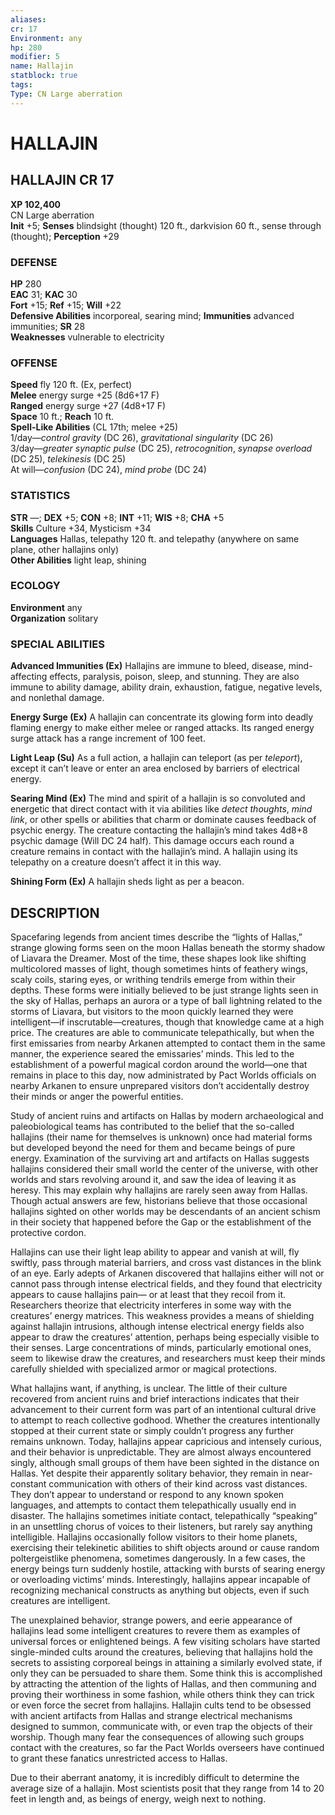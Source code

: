```yaml
---
aliases: 
cr: 17
Environment: any
hp: 280
modifier: 5
name: Hallajin
statblock: true
tags: 
Type: CN Large aberration  
---
```

# HALLAJIN
## HALLAJIN CR 17

**XP 102,400**  
CN Large aberration  
**Init** +5; **Senses** blindsight (thought) 120 ft., darkvision 60 ft., sense through (thought); **Perception** +29  

### DEFENSE

**HP** 280  
**EAC** 31; **KAC** 30  
**Fort** +15; **Ref** +15; **Will** +22  
**Defensive Abilities** incorporeal, searing mind; **Immunities** advanced immunities; **SR** 28  
**Weaknesses** vulnerable to electricity

### OFFENSE

**Speed** fly 120 ft. (Ex, perfect)  
**Melee** energy surge +25 (8d6+17 F)  
**Ranged** energy surge +27 (4d8+17 F)  
**Space** 10 ft.; **Reach** 10 ft.  
**Spell-Like Abilities** (CL 17th; melee +25)  
1/day—_control gravity_ (DC 26), _gravitational singularity_ (DC 26)  
3/day—_greater synaptic pulse_ (DC 25), _retrocognition_, _synapse overload_ (DC 25), _telekinesis_ (DC 25)  
At will—_confusion_ (DC 24), _mind probe_ (DC 24)

### STATISTICS

**STR** —; **DEX** +5; **CON** +8; **INT** +11; **WIS** +8; **CHA** +5  
**Skills** Culture +34, Mysticism +34  
**Languages** Hallas, telepathy 120 ft. and telepathy (anywhere on same plane, other hallajins only)  
**Other Abilities** light leap, shining

### ECOLOGY

**Environment** any  
**Organization** solitary

### SPECIAL ABILITIES

**Advanced Immunities (Ex)** Hallajins are immune to bleed, disease, mind-affecting effects, paralysis, poison, sleep, and stunning. They are also immune to ability damage, ability drain, exhaustion, fatigue, negative levels, and nonlethal damage.

**Energy Surge (Ex)** A hallajin can concentrate its glowing form into deadly flaming energy to make either melee or ranged attacks. Its ranged energy surge attack has a range increment of 100 feet.

**Light Leap (Su)** As a full action, a hallajin can teleport (as per _teleport_), except it can’t leave or enter an area enclosed by barriers of electrical energy.

**Searing Mind (Ex)** The mind and spirit of a hallajin is so convoluted and energetic that direct contact with it via abilities like _detect thoughts_, _mind link_, or other spells or abilities that charm or dominate causes feedback of psychic energy. The creature contacting the hallajin’s mind takes 4d8+8 psychic damage (Will DC 24 half). This damage occurs each round a creature remains in contact with the hallajin’s mind. A hallajin using its telepathy on a creature doesn’t affect it in this way.

**Shining Form (Ex)** A hallajin sheds light as per a beacon.

## DESCRIPTION

Spacefaring legends from ancient times describe the “lights of Hallas,” strange glowing forms seen on the moon Hallas beneath the stormy shadow of Liavara the Dreamer. Most of the time, these shapes look like shifting multicolored masses of light, though sometimes hints of feathery wings, scaly coils, staring eyes, or writhing tendrils emerge from within their depths. These forms were initially believed to be just strange lights seen in the sky of Hallas, perhaps an aurora or a type of ball lightning related to the storms of Liavara, but visitors to the moon quickly learned they were intelligent—if inscrutable—creatures, though that knowledge came at a high price. The creatures are able to communicate telepathically, but when the first emissaries from nearby Arkanen attempted to contact them in the same manner, the experience seared the emissaries’ minds. This led to the establishment of a powerful magical cordon around the world—one that remains in place to this day, now administrated by Pact Worlds officials on nearby Arkanen to ensure unprepared visitors don’t accidentally destroy their minds or anger the powerful entities.

Study of ancient ruins and artifacts on Hallas by modern archaeological and paleobiological teams has contributed to the belief that the so-called hallajins (their name for themselves is unknown) once had material forms but developed beyond the need for them and became beings of pure energy. Examination of the surviving art and artifacts on Hallas suggests hallajins considered their small world the center of the universe, with other worlds and stars revolving around it, and saw the idea of leaving it as heresy. This may explain why hallajins are rarely seen away from Hallas. Though actual answers are few, historians believe that those occasional hallajins sighted on other worlds may be descendants of an ancient schism in their society that happened before the Gap or the establishment of the protective cordon.

Hallajins can use their light leap ability to appear and vanish at will, fly swiftly, pass through material barriers, and cross vast distances in the blink of an eye. Early adepts of Arkanen discovered that hallajins either will not or cannot pass through intense electrical fields, and they found that electricity appears to cause hallajins pain— or at least that they recoil from it. Researchers theorize that electricity interferes in some way with the creatures’ energy matrices. This weakness provides a means of shielding against hallajin intrusions, although intense electrical energy fields also appear to draw the creatures’ attention, perhaps being especially visible to their senses. Large concentrations of minds, particularly emotional ones, seem to likewise draw the creatures, and researchers must keep their minds carefully shielded with specialized armor or magical protections.

What hallajins want, if anything, is unclear. The little of their culture recovered from ancient ruins and brief interactions indicates that their advancement to their current form was part of an intentional cultural drive to attempt to reach collective godhood. Whether the creatures intentionally stopped at their current state or simply couldn’t progress any further remains unknown. Today, hallajins appear capricious and intensely curious, and their behavior is unpredictable. They are almost always encountered singly, although small groups of them have been sighted in the distance on Hallas. Yet despite their apparently solitary behavior, they remain in near-constant communication with others of their kind across vast distances. They don’t appear to understand or respond to any known spoken languages, and attempts to contact them telepathically usually end in disaster. The hallajins sometimes initiate contact, telepathically “speaking” in an unsettling chorus of voices to their listeners, but rarely say anything intelligible. Hallajins occasionally follow visitors to their home planets, exercising their telekinetic abilities to shift objects around or cause random poltergeistlike phenomena, sometimes dangerously. In a few cases, the energy beings turn suddenly hostile, attacking with bursts of searing energy or overloading victims’ minds. Interestingly, hallajins appear incapable of recognizing mechanical constructs as anything but objects, even if such creatures are intelligent.

The unexplained behavior, strange powers, and eerie appearance of hallajins lead some intelligent creatures to revere them as examples of universal forces or enlightened beings. A few visiting scholars have started single-minded cults around the creatures, believing that hallajins hold the secrets to assisting corporeal beings in attaining a similarly evolved state, if only they can be persuaded to share them. Some think this is accomplished by attracting the attention of the lights of Hallas, and then communing and proving their worthiness in some fashion, while others think they can trick or even force the secret from hallajins. Hallajin cults tend to be obsessed with ancient artifacts from Hallas and strange electrical mechanisms designed to summon, communicate with, or even trap the objects of their worship. Though many fear the consequences of allowing such groups contact with the creatures, so far the Pact Worlds overseers have continued to grant these fanatics unrestricted access to Hallas.

Due to their aberrant anatomy, it is incredibly difficult to determine the average size of a hallajin. Most scientists posit that they range from 14 to 20 feet in length and, as beings of energy, weigh next to nothing.
